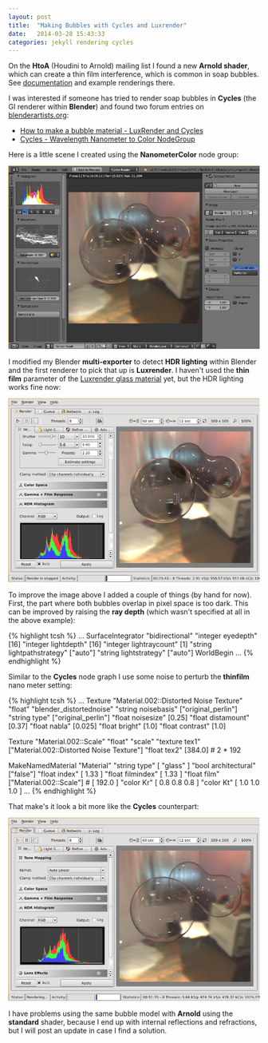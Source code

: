 ```yaml
---
layout: post
title:  "Making Bubbles with Cycles and Luxrender"
date:   2014-03-28 15:43:33
categories: jekyll rendering cycles
---
```


On the __HtoA__ (Houdini to Arnold) mailing list I found a new
__Arnold shader__, which can create a thin film interference, which is
common in soap bubbles. See [documentation][thinfilmdoc] and example
renderings there.

I was interested if someone has tried to render soap bubbles in
__Cycles__ (the GI renderer within __Blender__) and found two forum
entries on [blenderartists.org][blenderartists]:

* [How to make a bubble material - LuxRender and Cycles][forum1]
* [Cycles - Wavelength Nanometer to Color NodeGroup][forum2]

Here is a little scene I created using the __NanometerColor__ node
group:

<img src="/assets/bubbles_cycles.png" alt="Rendered with Cycles"
width="650" class="img-thumbnail"/>

I modified my Blender __multi-exporter__ to detect __HDR lighting__
within Blender and the first renderer to pick that up is
__Luxrender__. I haven't used the __thin film__ parameter of the
[Luxrender glass material][luxglass] yet, but the HDR lighting works
fine now:

<img src="/assets/bubbles_luxrender.png" alt="Rendered with Luxrender"
width="650" class="img-thumbnail"/>

To improve the image above I added a couple of things (by hand for
now). First, the part where both bubbles overlap in pixel space is too
dark. This can be improved by raising the __ray depth__ (which wasn't
specified at all in the above example):

{% highlight tcsh %}
...
SurfaceIntegrator "bidirectional"
	"integer eyedepth" [16]
	"integer lightdepth" [16]
	"integer lightraycount" [1]
	"string lightpathstrategy" ["auto"]
	"string lightstrategy" ["auto"]
WorldBegin
...
{% endhighlight %}

Similar to the __Cycles__ node graph I use some noise to perturb the
__thinfilm__ nano meter setting:

{% highlight tcsh %}
...
Texture "Material.002::Distorted Noise Texture" "float" "blender_distortednoise"
	"string noisebasis" ["original_perlin"]
	"string type" ["original_perlin"]
	"float noisesize" [0.25]
	"float distamount" [0.37]
	"float nabla" [0.025]
	"float bright" [1.0]
	"float contrast" [1.0]

Texture "Material.002::Scale" "float" "scale"
	"texture tex1" ["Material.002::Distorted Noise Texture"]
	"float tex2" [384.0] # 2 * 192

MakeNamedMaterial "Material"
  "string type" [ "glass" ]
	"bool architectural" ["false"]
  "float index" [ 1.33 ]
  "float filmindex" [ 1.33 ]
  "float film" ["Material.002::Scale"] # [ 192.0 ]
  "color Kr" [ 0.8 0.8 0.8 ]
  "color Kt" [ 1.0 1.0 1.0 ]
...
{% endhighlight %}

That make's it look a bit more like the __Cycles__ counterpart:

<img src="/assets/bubbles_luxrender_noise_base_film_nano.png"
alt="Noise based film nano variations" width="650"
class="img-thumbnail"/>

I have problems using the same bubble model with __Arnold__ using the
__standard__ shader, because I end up with internal reflections and
refractions, but I will post an update in case I find a solution.

[thinfilmdoc]:    http://splicer.tv/?page_id=238 
[blenderartists]: http://blenderartists.org
[forum1]:         http://blenderartists.org/forum/showthread.php?258289-How-to-make-a-bubble-material-LuxRender-and-Cycles
[forum2]:         http://blenderartists.org/forum/showthread.php?257518-Cycles-Wavelength-Nanometer-to-Color-NodeGroup
[luxglass]:       http://www.luxrender.net/wiki/LuxRender_Materials_Glass
